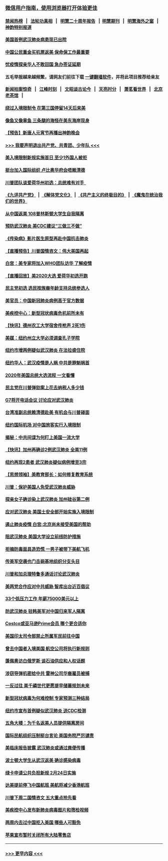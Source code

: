 ### [微信用户指南，使用浏览器打开体验更佳](https://github.com/gfw-breaker/banned-news1/blob/master/indexes/wechat-guide.md?t=0)
#### [禁闻热榜](热点新闻.md?t=0)  &nbsp;&nbsp;|&nbsp;&nbsp; [法轮功真相](https://github.com/gfw-breaker/truth/blob/master/README.md?t=0) &nbsp;&nbsp;|&nbsp;&nbsp; [明慧二十周年报告](https://github.com/gfw-breaker/mh-reports/blob/master/README.md?t=0) &nbsp;&nbsp;|&nbsp;&nbsp;[明慧期刊](https://github.com/gfw-breaker/mh-qikan) &nbsp;&nbsp;|&nbsp;&nbsp; [明慧海外之窗](https://github.com/gfw-breaker/mh-news/blob/master/README.md?t=0) &nbsp;&nbsp;|&nbsp;&nbsp; [神韵特别报道](https://github.com/gfw-breaker/mh-news/blob/master/shenyun.md?t=0)
#### [美国首例武汉肺炎病患现已出院](../pages/nsc412/n11842740.md?t=02042155) 
#### [中国公民重金买机票返美  保命保工作最重要](../pages/nsc412/n11843282.md?t=02042155) 
#### [忧疫情探亲华人不敢回国  急办签证延期](../pages/nsc412/n11843344.md?t=02042155) 
#### 五毛举报越来越频繁，请网友们前往下载 [一键翻墙软件](https://github.com/gfw-breaker/ssr-accounts)，并将此项目推荐给亲友
#### [新闻拍案惊奇](https://github.com/gfw-breaker/banned-news1/blob/master/pages/link4.md) &nbsp;&nbsp;|&nbsp;&nbsp; [江峰时刻](https://github.com/gfw-breaker/banned-news1/blob/master/pages/link4.md) &nbsp;&nbsp;|&nbsp;&nbsp; [文昭谈古论今](https://github.com/gfw-breaker/banned-news1/blob/master/pages/link4.md) &nbsp;&nbsp;|&nbsp;&nbsp; [天亮时分](https://github.com/gfw-breaker/banned-news1/blob/master/pages/link4.md) &nbsp;&nbsp;|&nbsp;&nbsp; [萧茗看世界](https://github.com/gfw-breaker/banned-news1/blob/master/pages/link4.md) &nbsp;&nbsp;|&nbsp;&nbsp; [北京老茶馆](https://github.com/gfw-breaker/banned-news1/blob/master/pages/link4.md) &nbsp;&nbsp;|&nbsp;&nbsp; 
#### [绕过入境限制令  在第三国停留14天后来美](../pages/nsc412/n11843341.md?t=02042155) 
#### [像鱼又像章鱼 三条腿的海怪在美东海岸现身](../pages/nsc412/n11843092.md?t=02042155) 
#### [【预告】新唐人元宵节再播出神韵晚会](../pages/nsc412/n11843192.md?t=02042155) 
#### [>>> 我要声明退出共产党、共青团、少年队 <<<](https://github.com/begood0513/goodnews/blob/master/quit/letter.md) 
#### [美入境限制新规实施首日 至少1外国人被拒](../pages/nsc412/n11843058.md?t=02042155) 
#### [挺台加入国际组织 卢比奥华府会唔赖清德](../pages/nsc412/n11843023.md?t=02042155) 
#### [川普团队谈爱荷华州初选：总统难有对手  ](../pages/nsc412/n11842867.md?t=02042155) 
#### [《九评共产党》](https://github.com/begood0513/9ping.md/blob/master/README.md) &nbsp;|&nbsp; [《解体党文化》](../../../../jtdwh.md/blob/master/README.md)  &nbsp;|&nbsp; [《共产主义的终极目的》](../../../../gczydzjmd.md/blob/master/README.md) &nbsp;|&nbsp; [《魔鬼在统治我们的世界》](../../../../mgztzwmdsj.md/blob/master/README.md) 
#### [从中国返美 108普林斯顿大学生自我隔离](../pages/nsc412/n11842714.md?t=02042155) 
#### [预防武汉肺炎 美CDC建议“三做三不做”](../pages/nsc412/n11842700.md?t=02042155) 
#### [《传染病》影片医生原型再赴中国抗击肺炎](../pages/nsc412/n11842626.md?t=02042155) 
#### [【直播预告】川普国情咨文：伟大美国再起](../pages/nsc412/n11842079.md?t=02042155) 
#### [白宫：美专家将加入WHO团队访华 了解疫情](../pages/nsc412/n11842198.md?t=02042155) 
#### [【直播回放】美2020大选 爱荷华初选开跑](../pages/nsc412/n11841820.md?t=02042155) 
#### [民主党初选 选民按族裔年龄支持总统参选人](../pages/nsc412/n11842239.md?t=02042155) 
#### [美官员：中国新冠肺炎病例高于官方数据](../pages/nsc412/n11842452.md?t=02042155) 
#### [美疾控中心：新型冠状病毒危机前所未有](../pages/nsc412/n11842406.md?t=02042155) 
#### [【快讯】德州农工大学宿舍传枪声 2死1伤](../pages/nsc412/n11842279.md?t=02042155) 
#### [美媒：纽约州立大学必须调查孔子学院](../pages/nsc412/n11840637.md?t=02042155) 
#### [纽约市增两例疑似武汉肺炎 在法拉盛住院](../pages/nsc412/n11840625.md?t=02042155) 
#### [纽约华人：武汉疫情是人祸 中共是罪魁祸首](../pages/nsc412/n11840631.md?t=02042155) 
#### [2020年美国总统大选流程 一文看懂](../pages/nsc412/n11842056.md?t=02042155) 
#### [民主党在川普弹劾案上花去纳税人多少钱](../pages/nsc412/n11841941.md?t=02042155) 
#### [G7将开电话会议 讨论应对武汉肺炎](../pages/nsc412/n11841658.md?t=02042155) 
#### [台湾准副总统赖清德赴美 有机会与川普碰面](../pages/nsc412/n11841332.md?t=02042155) 
#### [纽约国际机场  对中国旅客实行入境限制](../pages/nsc412/n11840619.md?t=02042155) 
#### [揭秘：中共间谍为何盯上美国一流大学](../pages/nsc412/n11840270.md?t=02042155) 
#### [【快讯】加州再确诊2例武汉肺炎 全美11例](../pages/nsc412/n11840339.md?t=02042155) 
#### [纽约再现2患者 武汉肺炎疑似病例增至3宗](../pages/nsc412/n11840010.md?t=02042155) 
#### [【思想领袖】美教育部长：如何修复教育系统](../pages/nsc412/n11690865.md?t=02042155) 
#### [川普：保护美国人免受武汉肺炎威胁](../pages/nsc412/n11839718.md?t=02042155) 
#### [探亲女子确诊染上武汉肺炎 加州硅谷第二例](../pages/nsc412/n11839784.md?t=02042155) 
#### [应对武汉肺炎 美国土安全部开始实施入境限制](../pages/nsc412/n11839729.md?t=02042155) 
#### [遏止肺炎疫情 白宫:北京尚未接受美国的帮助](../pages/nsc412/n11839660.md?t=02042155) 
#### [阻武汉肺炎 美国大学设立前线防护措施](../pages/nsc412/n11839479.md?t=02042155) 
#### [拒摘防毒面具造恐慌 一男子被带下美航飞机](../pages/nsc412/n11839455.md?t=02042155) 
#### [传美军空袭也门击毙基地组织分支头目](../pages/nsc412/n11839210.md?t=02042155) 
#### [川普和加总理特鲁多通话讨论武汉肺炎](../pages/nsc412/n11839128.md?t=02042155) 
#### [美两党合作应对中共威胁 智库出台近百倡议](../pages/nsc412/n11838437.md?t=02042155) 
#### [33个低压力工作 年薪75000美元以上](../pages/nsc412/n11834441.md?t=02042155) 
#### [防武汉肺炎 驻韩美军对中国归来军人隔离](../pages/nsc412/n11838970.md?t=02042155) 
#### [Costco或亚马逊Prime会员 哪个更合适你](../pages/nsc412/n11834459.md?t=02042155) 
#### [美国印太司令部禁止所属军民前往中国](../pages/nsc412/n11838418.md?t=02042155) 
#### [曾去中国者入境美国 航空公司将执行新规则](../pages/nsc412/n11838375.md?t=02042155) 
#### [蓬佩奥访白俄罗斯 谈石油供应和人权话题](../pages/nsc412/n11838242.md?t=02042155) 
#### [涉窃导弹机密给中共 雷神公司华裔雇员被捕](../pages/nsc412/n11838129.md?t=02042155) 
#### [一反过往 美千禧世代更愿提早储蓄规划未来](../pages/nsc412/n11837601.md?t=02042155) 
#### [新型冠状病毒为何难控制 专家预测三种结局](../pages/nsc412/n11838002.md?t=02042155) 
#### [纽约市宣布首例疑似武汉肺炎 送CDC检测](../pages/nsc412/n11837852.md?t=02042155) 
#### [五角大楼：为千名返美人员提供隔离房间](../pages/nsc412/n11837831.md?t=02042155) 
#### [国际民航组织压制挺台言论 美国务院严厉谴责](../pages/nsc412/n11837791.md?t=02042155) 
#### [美临床报告披露 武汉肺炎或通过粪便传播](../pages/nsc412/n11837626.md?t=02042155) 
#### [波士顿大学生从武汉返美 确诊感染病毒](../pages/nsc412/n11837580.md?t=02042155) 
#### [绿卡申请公共负担新规 2月24日实施](../pages/nsc412/n11836634.md?t=02042155) 
#### [达美提前停飞中国航班 美航将减少香港航班](../pages/nsc412/n11837649.md?t=02042155) 
#### [川普下周二国情咨文 五大重点抢先看](../pages/nsc412/n11837512.md?t=02042155) 
#### [美疾控中心发布新肺炎病毒图片和筛检视频](../pages/nsc412/n11837491.md?t=02042155) 
#### [两周内去过中国拒入美国 哪些人可豁免](../pages/nsc412/n11837400.md?t=02042155) 
#### [苹果宣布暂时关闭所有大陆零售店](../pages/nsc412/n11837097.md?t=02042155) 

----
#### [ >>> 更早内容 <<< ](../indexes/nsc412-earlier.md)
